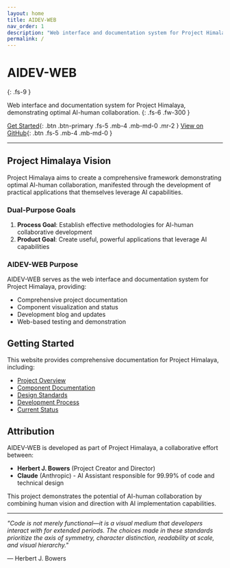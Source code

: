 ```yaml
---
layout: home
title: AIDEV-WEB
nav_order: 1
description: "Web interface and documentation system for Project Himalaya"
permalink: /
---
```


# AIDEV-WEB
{: .fs-9 }

Web interface and documentation system for Project Himalaya, demonstrating optimal AI-human collaboration.
{: .fs-6 .fw-300 }

[Get Started](#getting-started){: .btn .btn-primary .fs-5 .mb-4 .mb-md-0 .mr-2 }
[View on GitHub](https://github.com/CallMeChewy/ProjectHimalaya){: .btn .fs-5 .mb-4 .mb-md-0 }

---

## Project Himalaya Vision

Project Himalaya aims to create a comprehensive framework demonstrating optimal AI-human collaboration, manifested through the development of practical applications that themselves leverage AI capabilities.

### Dual-Purpose Goals

1. **Process Goal**: Establish effective methodologies for AI-human collaborative development
2. **Product Goal**: Create useful, powerful applications that leverage AI capabilities

### AIDEV-WEB Purpose

AIDEV-WEB serves as the web interface and documentation system for Project Himalaya, providing:

- Comprehensive project documentation
- Component visualization and status
- Development blog and updates
- Web-based testing and demonstration

## Getting Started

This website provides comprehensive documentation for Project Himalaya, including:

- [Project Overview](/docs/overview/)
- [Component Documentation](/components/)
- [Design Standards](/standards/)
- [Development Process](/docs/process/)
- [Current Status](/docs/status/)

## Attribution

AIDEV-WEB is developed as part of Project Himalaya, a collaborative effort between:

- **Herbert J. Bowers** (Project Creator and Director)
- **Claude** (Anthropic) - AI Assistant responsible for 99.99% of code and technical design

This project demonstrates the potential of AI-human collaboration by combining human vision and direction with AI implementation capabilities.

---

*"Code is not merely functional—it is a visual medium that developers interact with for extended periods. The choices made in these standards prioritize the axis of symmetry, character distinction, readability at scale, and visual hierarchy."*

— Herbert J. Bowers
